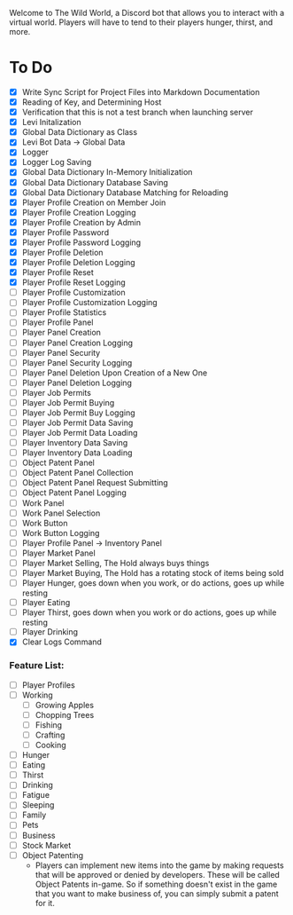 Welcome to The Wild World, a Discord bot that allows you to interact with a virtual world. Players will have to tend to their players hunger, thirst, and more.

# To Do
- [x] Write Sync Script for Project Files into Markdown Documentation
- [x] Reading of Key, and Determining Host
- [x] Verification that this is not a test branch when launching server
- [x] Levi Initalization
- [x] Global Data Dictionary as Class
- [x] Levi Bot Data -> Global Data
- [x] Logger
- [x] Logger Log Saving
- [x] Global Data Dictionary In-Memory Initialization
- [x] Global Data Dictionary Database Saving
- [x] Global Data Dictionary Database Matching for Reloading
- [x] Player Profile Creation on Member Join
- [x] Player Profile Creation Logging
- [x] Player Profile Creation by Admin
- [x] Player Profile Password
- [x] Player Profile Password Logging
- [x] Player Profile Deletion
- [x] Player Profile Deletion Logging
- [x] Player Profile Reset
- [x] Player Profile Reset Logging
- [ ] Player Profile Customization
- [ ] Player Profile Customization Logging
- [ ] Player Profile Statistics
- [ ] Player Profile Panel
- [ ] Player Panel Creation
- [ ] Player Panel Creation Logging
- [ ] Player Panel Security
- [ ] Player Panel Security Logging
- [ ] Player Panel Deletion Upon Creation of a New One
- [ ] Player Panel Deletion Logging
- [ ] Player Job Permits
- [ ] Player Job Permit Buying
- [ ] Player Job Permit Buy Logging
- [ ] Player Job Permit Data Saving
- [ ] Player Job Permit Data Loading
- [ ] Player Inventory Data Saving
- [ ] Player Inventory Data Loading
- [ ] Object Patent Panel
- [ ] Object Patent Panel Collection
- [ ] Object Patent Panel Request Submitting
- [ ] Object Patent Panel Logging
- [ ] Work Panel
- [ ] Work Panel Selection
- [ ] Work Button
- [ ] Work Button Logging
- [ ] Player Profile Panel -> Inventory Panel
- [ ] Player Market Panel
- [ ] Player Market Selling, The Hold always buys things
- [ ] Player Market Buying, The Hold has a rotating stock of items being sold
- [ ] Player Hunger, goes down when you work, or do actions, goes up while resting
- [ ] Player Eating
- [ ] Player Thirst, goes down when you work or do actions, goes up while resting
- [ ] Player Drinking
- [x] Clear Logs Command

### Feature List:
- [ ] Player Profiles
- [ ] Working
	- [ ] Growing Apples
	- [ ] Chopping Trees
	- [ ] Fishing
	- [ ] Crafting
	- [ ] Cooking
- [ ] Hunger
- [ ] Eating
- [ ] Thirst
- [ ] Drinking
- [ ] Fatigue
- [ ] Sleeping
- [ ] Family
- [ ] Pets
- [ ] Business
- [ ] Stock Market
- [ ] Object Patenting
	- Players can implement new items into the game by making requests that will be approved or denied by developers. These will be called Object Patents in-game. So if something doesn't exist in the game that you want to make business of, you can simply submit a patent for it.